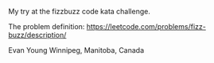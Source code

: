 My try at the fizzbuzz code kata challenge.

The problem definition: https://leetcode.com/problems/fizz-buzz/description/

Evan Young
Winnipeg, Manitoba, Canada
